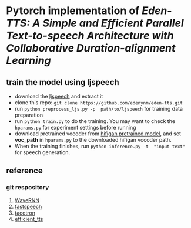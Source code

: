 # Pytorch implementation of  ***Eden-TTS: A Simple and Efficient Parallel Text-to-speech Architecture with Collaborative Duration-alignment Learning***


## train the model using ljspeech
- download the [ljspeech](https://keithito.com/LJ-Speech-Dataset/) and extract it 
- clone this repo: `git clone https://github.com/edenynm/eden-tts.git`
- run  `python preprocess_ljs.py -p  path/to/ljspeech` for training data preparation
- run `python train.py` to do the training.  You may want to check the `hparams.py` for experiment settings before running
- download pretrained vocoder from [hifigan pretrained model](https://drive.google.com/drive/folders/1-eEYTB5Av9jNql0WGBlRoi-WH2J7bp5Y), and set **voc_path** in `hparams.py` to the downloaded hifigan vocoder path.
- When the training finishes, run `python inference.py -t  "input text"` for speech generation. 


## reference

### git respository
1. [WaveRNN](https://github.com/fatchord/WaveRNN)
2. [fastspeech](https://github.com/xcmyz/FastSpeech)
3. [tacotron](https://github.com/keithito/tacotron)
4. [efficient_tts](https://github.com/liusongxiang/efficient_tts)